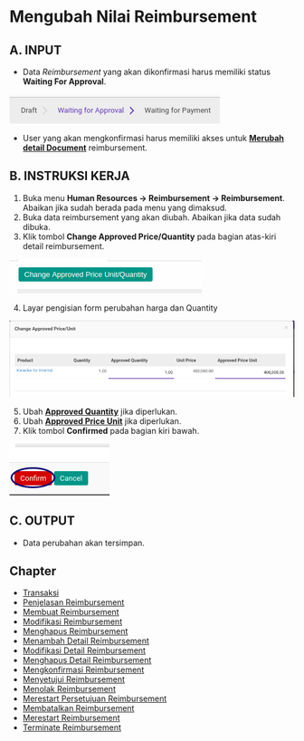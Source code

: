 # Mengubah Nilai Reimbursement

## A. INPUT

* Data *Reimbursement* yang akan dikonfirmasi harus memiliki status **Waiting For Approval**.

![](../../img/reimbursement/status-waiting-for-approval.png)

* User yang akan mengkonfirmasi harus memiliki akses untuk **[Merubah detail Document](./penjelasan.md#field-can-change-detail)** reimbursement.

## B. INSTRUKSI KERJA

1. Buka menu **Human Resources -> Reimbursement -> Reimbursement**. Abaikan jika sudah berada pada menu yang dimaksud.
2. Buka data reimbursement yang akan diubah. Abaikan jika data sudah dibuka.
3. Klik tombol **Change Approved Price/Quantity** pada bagian atas-kiri detail reimbursement.

![](../../img/reimbursement/tombol-change-approved.png)

4. Layar pengisian form perubahan harga dan Quantity

![](../../img/reimbursement/form-change-price.png)

5. Ubah **[Approved Quantity](./penjelasan.md#field-approve-qty)** jika diperlukan.
6. Ubah **[Approved Price Unit](./penjelasan.md#field-approve-price)** jika diperlukan.
7. Klik tombol **Confirmed** pada bagian kiri bawah.

![](../../img/reimbursement/form-change-price-confirm.png)

## C. OUTPUT

* Data perubahan akan tersimpan.

## Chapter
- [Transaksi](../../transaksi.md)
- [Penjelasan Reimbursement](./penjelasan.md)
- [Membuat Reimbursement](./membuat.md)
- [Modifikasi Reimbursement](./modifikasi.md)
- [Menghapus Reimbursement](./menghapus.md)
- [Menambah Detail Reimbursement](./membuat-detail.md)
- [Modifikasi Detail Reimbursement](./modifikasi-detail.md)
- [Menghapus Detail Reimbursement](./menghapus-detail.md)
- [Mengkonfirmasi Reimbursement](./mengkonfirmasi.md)
- [Menyetujui Reimbursement](./menyetujui.md)
- [Menolak Reimbursement](./menolak.md)
- [Merestart Persetujuan Reimbursement](./merestart-persetujuan.md)
- [Membatalkan Reimbursement](./membatalkan.md)
- [Merestart Reimbursement](./merestart.md)
- [Terminate Reimbursement](./terminate.md)
